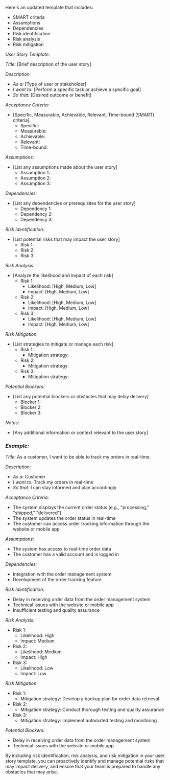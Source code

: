 Here's an updated template that includes:

- SMART criteria
- Assumptions
- Dependencies
- Risk identification
- Risk analysis
- Risk mitigation

_User Story Template:_

_Title:_ [Brief description of the user story]

_Description:_

- _As a:_ [Type of user or stakeholder]
- _I want to:_ [Perform a specific task or achieve a specific goal]
- _So that:_ [Desired outcome or benefit]

_Acceptance Criteria:_

- [Specific, Measurable, Achievable, Relevant, Time-bound (SMART) criteria]
    - Specific:
    - Measurable:
    - Achievable:
    - Relevant:
    - Time-bound:

_Assumptions:_

- [List any assumptions made about the user story]
    - Assumption 1:
    - Assumption 2:
    - Assumption 3:

_Dependencies:_

- [List any dependencies or prerequisites for the user story]
    - Dependency 1:
    - Dependency 2:
    - Dependency 3:

_Risk Identification:_

- [List potential risks that may impact the user story]
    - Risk 1:
    - Risk 2:
    - Risk 3:

_Risk Analysis:_

- [Analyze the likelihood and impact of each risk]
    - Risk 1:
        - Likelihood: [High, Medium, Low]
        - Impact: [High, Medium, Low]
    - Risk 2:
        - Likelihood: [High, Medium, Low]
        - Impact: [High, Medium, Low]
    - Risk 3:
        - Likelihood: [High, Medium, Low]
        - Impact: [High, Medium, Low]

_Risk Mitigation:_

- [List strategies to mitigate or manage each risk]
    - Risk 1:
        - Mitigation strategy:
    - Risk 2:
        - Mitigation strategy:
    - Risk 3:
        - Mitigation strategy:

_Potential Blockers:_

- [List any potential blockers or obstacles that may delay delivery]
    - Blocker 1:
    - Blocker 2:
    - Blocker 3:

_Notes:_

- [Any additional information or context relevant to the user story]

### _Example:_

_Title:_ As a customer, I want to be able to track my orders in real-time.

_Description:_

- _As a:_ Customer
- _I want to:_ Track my orders in real-time
- _So that:_ I can stay informed and plan accordingly

_Acceptance Criteria:_

- The system displays the current order status (e.g., "processing," "shipped," "delivered")
- The system updates the order status in real-time
- The customer can access order tracking information through the website or mobile app

_Assumptions:_

- The system has access to real-time order data
- The customer has a valid account and is logged in

_Dependencies:_

- Integration with the order management system
- Development of the order tracking feature

_Risk Identification:_

- Delay in receiving order data from the order management system
- Technical issues with the website or mobile app
- Insufficient testing and quality assurance

_Risk Analysis:_

- Risk 1:
    - Likelihood: High
    - Impact: Medium
- Risk 2:
    - Likelihood: Medium
    - Impact: High
- Risk 3:
    - Likelihood: Low
    - Impact: Low

_Risk Mitigation:_

- Risk 1:
    - Mitigation strategy: Develop a backup plan for order data retrieval
- Risk 2:
    - Mitigation strategy: Conduct thorough testing and quality assurance
- Risk 3:
    - Mitigation strategy: Implement automated testing and monitoring

_Potential Blockers:_

- Delay in receiving order data from the order management system
- Technical issues with the website or mobile app


By including risk identification, risk analysis, and risk mitigation in your user story template, you can proactively identify and manage potential risks that may impact delivery, and ensure that your team is prepared to handle any obstacles that may arise.